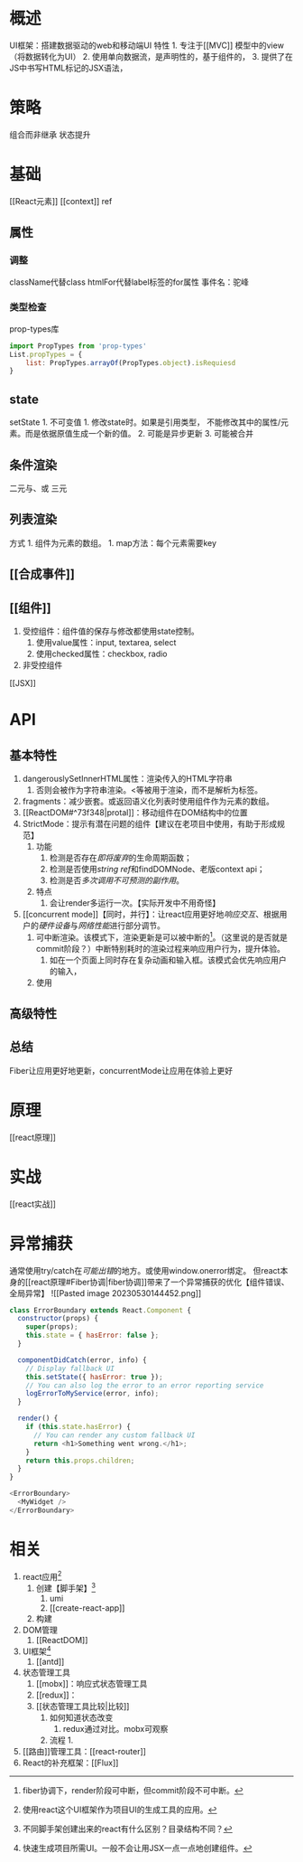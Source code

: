 # 概述
UI框架：搭建数据驱动的web和移动端UI
特性
	1. 专注于[[MVC]] 模型中的view（将数据转化为UI）
	2. 使用单向数据流，是声明性的，基于组件的，
	3. 提供了在JS中书写HTML标记的JSX语法，
# 策略
组合而非继承
状态提升
# 基础
[[React元素]] 
[[context]] 
ref
## 属性
### 调整
className代替class
htmlFor代替label标签的for属性
事件名：驼峰
### 类型检查
prop-types库
```js
import PropTypes from 'prop-types'
List.propTypes = {
	list: PropTypes.arrayOf(PropTypes.object).isRequiesd
}
```
## state
setState
	1. 不可变值
		1. 修改state时。如果是引用类型， 不能修改其中的属性/元素。而是依据原值生成一个新的值。
	2. 可能是异步更新
	3. 可能被合并
## 条件渲染
二元与、或
三元
## 列表渲染
方式
	1. 组件为元素的数组。
		1. map方法：每个元素需要key
## [[合成事件]] 
## [[组件]] 
1. 受控组件：组件值的保存与修改都使用state控制。
	1. 使用value属性：input, textarea, select
	2. 使用checked属性：checkbox, radio
2. 非受控组件

[[JSX]] 
# API
## 基本特性
1. dangerouslySetInnerHTML属性：渲染传入的HTML字符串
	1. 否则会被作为字符串渲染。<等被用于渲染，而不是解析为标签。
2. fragments：减少嵌套。或返回语义化列表时使用组件作为元素的数组。
3. [[ReactDOM#^73f348|protal]]：移动组件在DOM结构中的位置
4. StrictMode：提示有潜在问题的组件【建议在老项目中使用，有助于形成规范】
	1. 功能
		1. 检测是否存在*即将废弃*的生命周期函数；
		2. 检测是否使用*string ref*和findDOMNode、老版context api；
		3. 检测是否*多次调用不可预测的副作用*。
	2. 特点
		1. 会让render多运行一次。【实际开发中不用奇怪】
5. [[concurrent mode]]【同时，并行】：让react应用更好地*响应交互*、根据用户的*硬件设备*与*网络性能*进行部分调节。
	1. 可中断渲染。该模式下，渲染更新是可以被中断的[^4]。（这里说的是否就是commit阶段？）中断特别耗时的渲染过程来响应用户行为，提升体验。
		1. 如在一个页面上同时存在复杂动画和输入框。该模式会优先响应用户的输入，
	2. 使用
## 高级特性
## 总结
Fiber让应用更好地更新，concurrentMode让应用在体验上更好
# 原理
[[react原理]] 
# 实战
[[react实战]] 
# 异常捕获
通常使用try/catch在*可能出错*的地方。或使用window.onerror绑定。
但react本身的[[react原理#Fiber协调|fiber协调]]带来了一个异常捕获的优化【组件错误、全局异常】
![[Pasted image 20230530144452.png]] 
```js
class ErrorBoundary extends React.Component {
  constructor(props) {
    super(props);
    this.state = { hasError: false };
  }

  componentDidCatch(error, info) {
    // Display fallback UI
    this.setState({ hasError: true });
    // You can also log the error to an error reporting service
    logErrorToMyService(error, info);
  }

  render() {
    if (this.state.hasError) {
      // You can render any custom fallback UI
      return <h1>Something went wrong.</h1>;
    }
    return this.props.children;
  }
}

<ErrorBoundary>
  <MyWidget />
</ErrorBoundary>
```
# 相关
1. react应用[^1] 
	1. 创建【脚手架】[^3]
		1. umi
		2. [[create-react-app]] 
	2. 构建
2. DOM管理
	1. [[ReactDOM]] 
3. UI框架[^2] 
	1. [[antd]] 
4. 状态管理工具
	1. [[mobx]]：响应式状态管理工具
	2. [[redux]]：
	3. [[状态管理工具比较|比较]] 
		1. 如何知道状态改变
			1. redux通过对比。mobx可观察
		2. 流程
			1. 
5. [[路由]]管理工具：[[react-router]] 
6. React的补充框架：[[Flux]] 

[^1]: 使用react这个UI框架作为项目UI的生成工具的应用。
[^2]: 快速生成项目所需UI。一般不会让用JSX一点一点地创建组件。
[^3]: 不同脚手架创建出来的react有什么区别？目录结构不同？
[^4]: fiber协调下，render阶段可中断，但commit阶段不可中断。